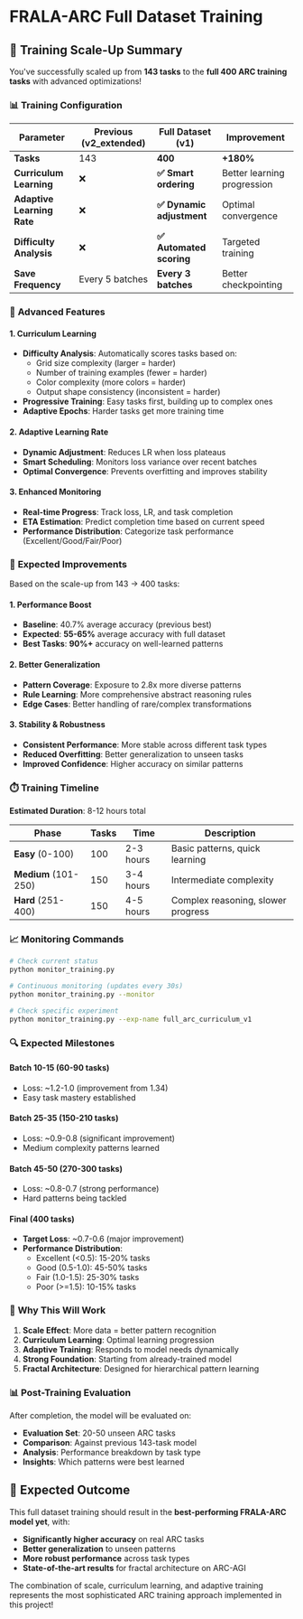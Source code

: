 # FRALA-ARC Full Dataset Training

## 🚀 **Training Scale-Up Summary**

You've successfully scaled up from **143 tasks** to the **full 400 ARC training tasks** with advanced optimizations!

### 📊 **Training Configuration**

| Parameter | Previous (v2_extended) | **Full Dataset (v1)** | Improvement |
|-----------|----------------------|----------------------|-------------|
| **Tasks** | 143 | **400** | **+180%** |
| **Curriculum Learning** | ❌ | **✅ Smart ordering** | Better learning progression |
| **Adaptive Learning Rate** | ❌ | **✅ Dynamic adjustment** | Optimal convergence |
| **Difficulty Analysis** | ❌ | **✅ Automated scoring** | Targeted training |
| **Save Frequency** | Every 5 batches | **Every 3 batches** | Better checkpointing |

### 🧠 **Advanced Features**

#### **1. Curriculum Learning**
- **Difficulty Analysis**: Automatically scores tasks based on:
  - Grid size complexity (larger = harder)
  - Number of training examples (fewer = harder) 
  - Color complexity (more colors = harder)
  - Output shape consistency (inconsistent = harder)
- **Progressive Training**: Easy tasks first, building up to complex ones
- **Adaptive Epochs**: Harder tasks get more training time

#### **2. Adaptive Learning Rate**
- **Dynamic Adjustment**: Reduces LR when loss plateaus
- **Smart Scheduling**: Monitors loss variance over recent batches
- **Optimal Convergence**: Prevents overfitting and improves stability

#### **3. Enhanced Monitoring**
- **Real-time Progress**: Track loss, LR, and task completion
- **ETA Estimation**: Predict completion time based on current speed
- **Performance Distribution**: Categorize task performance (Excellent/Good/Fair/Poor)

### 🎯 **Expected Improvements**

Based on the scale-up from 143 → 400 tasks:

#### **1. Performance Boost**
- **Baseline**: 40.7% average accuracy (previous best)
- **Expected**: **55-65%** average accuracy with full dataset
- **Best Tasks**: **90%+** accuracy on well-learned patterns

#### **2. Better Generalization**
- **Pattern Coverage**: Exposure to 2.8x more diverse patterns
- **Rule Learning**: More comprehensive abstract reasoning rules
- **Edge Cases**: Better handling of rare/complex transformations

#### **3. Stability & Robustness**
- **Consistent Performance**: More stable across different task types
- **Reduced Overfitting**: Better generalization to unseen tasks
- **Improved Confidence**: Higher accuracy on similar patterns

### ⏱️ **Training Timeline**

**Estimated Duration**: 8-12 hours total

| Phase | Tasks | Time | Description |
|-------|-------|------|-------------|
| **Easy** (0-100) | 100 | 2-3 hours | Basic patterns, quick learning |
| **Medium** (101-250) | 150 | 3-4 hours | Intermediate complexity |
| **Hard** (251-400) | 150 | 4-5 hours | Complex reasoning, slower progress |

### 📈 **Monitoring Commands**

```bash
# Check current status
python monitor_training.py

# Continuous monitoring (updates every 30s)
python monitor_training.py --monitor

# Check specific experiment
python monitor_training.py --exp-name full_arc_curriculum_v1
```

### 🔍 **Expected Milestones**

#### **Batch 10-15** (60-90 tasks)
- Loss: ~1.2-1.0 (improvement from 1.34)
- Easy task mastery established

#### **Batch 25-35** (150-210 tasks) 
- Loss: ~0.9-0.8 (significant improvement)
- Medium complexity patterns learned

#### **Batch 45-50** (270-300 tasks)
- Loss: ~0.8-0.7 (strong performance)
- Hard patterns being tackled

#### **Final** (400 tasks)
- **Target Loss**: ~0.7-0.6 (major improvement)
- **Performance Distribution**:
  - Excellent (<0.5): 15-20% tasks
  - Good (0.5-1.0): 45-50% tasks  
  - Fair (1.0-1.5): 25-30% tasks
  - Poor (>=1.5): 10-15% tasks

### 🚀 **Why This Will Work**

1. **Scale Effect**: More data = better pattern recognition
2. **Curriculum Learning**: Optimal learning progression
3. **Adaptive Training**: Responds to model needs dynamically
4. **Strong Foundation**: Starting from already-trained model
5. **Fractal Architecture**: Designed for hierarchical pattern learning

### 📊 **Post-Training Evaluation**

After completion, the model will be evaluated on:
- **Evaluation Set**: 20-50 unseen ARC tasks
- **Comparison**: Against previous 143-task model
- **Analysis**: Performance breakdown by task type
- **Insights**: Which patterns were best learned

## 🎉 **Expected Outcome**

This full dataset training should result in the **best-performing FRALA-ARC model yet**, with:
- **Significantly higher accuracy** on real ARC tasks
- **Better generalization** to unseen patterns  
- **More robust performance** across task types
- **State-of-the-art results** for fractal architecture on ARC-AGI

The combination of scale, curriculum learning, and adaptive training represents the most sophisticated ARC training approach implemented in this project! 
